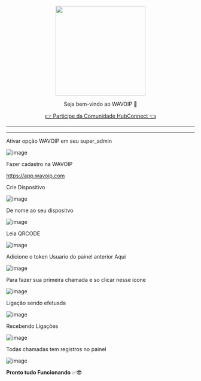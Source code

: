 <p align="center">
<img src="https://cwmkt.com.br/wp-content/uploads/2024/04/logo_github.png" width="240" />
<p align="center">Seja bem-vindo ao WAVOIP 🚀</p>
</p>

<p align="center"> 
<a href="https://hubconnect.top" target="_blank">👉 Participe da Comunidade HubConnect 👈</a>
</p>

<hr />
<hr />

Ativar opção WAVOIP em seu super_admin

![image](https://github.com/user-attachments/assets/441b8c57-6630-4be3-b37b-723dfd1ce2a1)


Fazer cadastro na WAVOIP  

https://app.wavoip.com

Crie Dispositivo 

![image](https://github.com/user-attachments/assets/6497cf11-dfa1-4e77-bf74-347c267abd49)

De nome ao seu dispositvo 

![image](https://github.com/user-attachments/assets/1e1dbde9-9f62-4981-a860-14aa361e09f8)

Leia QRCODE

![image](https://github.com/user-attachments/assets/463b37eb-f091-4a15-9d1f-8910c7e11e2a)

Adicione o token Usuario do painel anterior Aqui

![image](https://github.com/user-attachments/assets/50f77582-91c7-4ba2-a5a1-2ff332682fca)

Para fazer sua primeira chamada e so clicar nesse icone

![image](https://github.com/user-attachments/assets/afb8b9a5-6418-4992-a67f-45beaae2a515)

Ligação sendo efetuada

![image](https://github.com/user-attachments/assets/86030cf7-f85b-4a55-ab6b-79625dbc2be6)

Recebendo Ligações

![image](https://github.com/user-attachments/assets/4a3c5e03-98a9-47e2-8831-3a3694361b05)

Todas chamadas tem registros no painel

![image](https://github.com/user-attachments/assets/4bbbe369-d8c4-4f88-97d8-babf2ff553e8)


**Pronto tudo Funcionando** ✅😎
